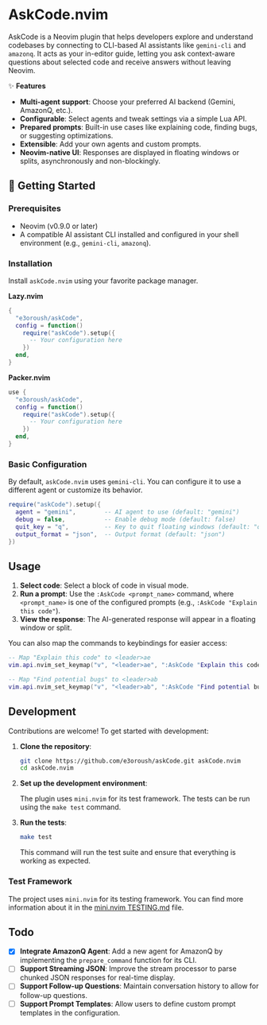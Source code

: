 # AskCode.nvim

AskCode is a Neovim plugin that helps developers explore and understand codebases by connecting to CLI-based AI assistants like `gemini-cli` and `amazonq`. It acts as your in-editor guide, letting you ask context-aware questions about selected code and receive answers without leaving Neovim.

✨ **Features**

- **Multi-agent support**: Choose your preferred AI backend (Gemini, AmazonQ, etc.).
- **Configurable**: Select agents and tweak settings via a simple Lua API.
- **Prepared prompts**: Built-in use cases like explaining code, finding bugs, or suggesting optimizations.
- **Extensible**: Add your own agents and custom prompts.
- **Neovim-native UI**: Responses are displayed in floating windows or splits, asynchronously and non-blockingly.

## 🚀 Getting Started

### Prerequisites

- Neovim (v0.9.0 or later)
- A compatible AI assistant CLI installed and configured in your shell environment (e.g., `gemini-cli`, `amazonq`).

### Installation

Install `askCode.nvim` using your favorite package manager.

**Lazy.nvim**

```lua
{
  "e3oroush/askCode",
  config = function()
    require("askCode").setup({
      -- Your configuration here
    })
  end,
}
```

**Packer.nvim**

```lua
use {
  "e3oroush/askCode",
  config = function()
    require("askCode").setup({
      -- Your configuration here
    })
  end,
}
```

### Basic Configuration

By default, `askCode.nvim` uses `gemini-cli`. You can configure it to use a different agent or customize its behavior.

```lua
require("askCode").setup({
  agent = "gemini",        -- AI agent to use (default: "gemini")
  debug = false,           -- Enable debug mode (default: false)
  quit_key = "q",          -- Key to quit floating windows (default: "q")
  output_format = "json",  -- Output format (default: "json")
})
```

## Usage

1.  **Select code**: Select a block of code in visual mode.
2.  **Run a prompt**: Use the `:AskCode <prompt_name>` command, where `<prompt_name>` is one of the configured prompts (e.g., `:AskCode "Explain this code"`).
3.  **View the response**: The AI-generated response will appear in a floating window or split.

You can also map the commands to keybindings for easier access:

```lua
-- Map "Explain this code" to <leader>ae
vim.api.nvim_set_keymap("v", "<leader>ae", ":AskCode "Explain this code"<CR>", { noremap = true, silent = true })

-- Map "Find potential bugs" to <leader>ab
vim.api.nvim_set_keymap("v", "<leader>ab", ":AskCode "Find potential bugs"<CR>", { noremap = true, silent = true })
```

## Development

Contributions are welcome! To get started with development:

1.  **Clone the repository**:

    ```sh
    git clone https://github.com/e3oroush/askCode.git askCode.nvim
    cd askCode.nvim
    ```

2.  **Set up the development environment**:

    The plugin uses `mini.nvim` for its test framework. The tests can be run using the `make test` command.

3.  **Run the tests**:

    ```sh
    make test
    ```

    This command will run the test suite and ensure that everything is working as expected.

### Test Framework

The project uses `mini.nvim` for its testing framework. You can find more information about it in the [mini.nvim TESTING.md](https://github.com/nvim-mini/mini.nvim/blob/main/TESTING.md) file.

## Todo

- [x] **Integrate AmazonQ Agent**: Add a new agent for AmazonQ by implementing the `prepare_command` function for its CLI.
- [ ] **Support Streaming JSON**: Improve the stream processor to parse chunked JSON responses for real-time display.
- [ ] **Support Follow-up Questions**: Maintain conversation history to allow for follow-up questions.
- [ ] **Support Prompt Templates**: Allow users to define custom prompt templates in the configuration.
